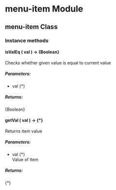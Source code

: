 # menu-item Module

## menu-item Class

### Instance methods

#### isValEq ( val ) → {Boolean}

Checks whether given value is equal to current value

##### Parameters:

* val {*}

##### Returns:

{Boolean}

#### getVal ( val ) → {*}

Returns item value

##### Parameters:

* val {*}<br/>
  Value of item

##### Returns:

{*}

